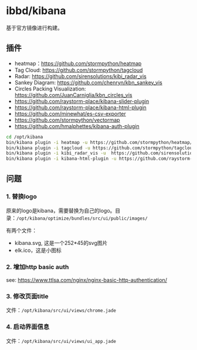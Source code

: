 # ibbd/kibana

基于官方镜像进行构建。

## 插件

- heatmap：https://github.com/stormpython/heatmap 
- Tag Cloud: https://github.com/stormpython/tagcloud
- Radar: https://github.com/sirensolutions/kibi_radar_vis
- Sankey Diagram: https://github.com/chenryn/kbn_sankey_vis 
- Circles Packing Visualization: https://github.com/JuanCarniglia/kbn_circles_vis
- https://github.com/raystorm-place/kibana-slider-plugin
- https://github.com/raystorm-place/kibana-html-plugin
- https://github.com/minewhat/es-csv-exporter
- https://github.com/stormpython/vectormap
- https://github.com/hmalphettes/kibana-auth-plugin

```sh
cd /opt/kibana
bin/kibana plugin -i heatmap -u https://github.com/stormpython/heatmap/archive/master.zip
bin/kibana plugin -i tagcloud -u https://github.com/stormpython/tagcloud/archive/master.zip
bin/kibana plugin -i kibi_radar_vis -u  https://github.com/sirensolutions/kibi_radar_vis/archive/0.1.0.zip
bin/kibana plugin -i kibana-html-plugin -u https://github.com/raystorm-place/kibana-html-plugin/archive/master.zip
```

## 问题

### 1. 替换logo

原来的logo是kibana，需要替换为自己的logo。目录：`/opt/kibana/optimize/bundles/src/ui/public/images/`

有两个文件：

- kibana.svg, 这是一个252*45的svg图片
- elk.ico，这是小图标

### 2. 增加http basic auth

see: https://www.ttlsa.com/nginx/nginx-basic-http-authentication/

### 3. 修改页面title

文件：`/opt/kibana/src/ui/views/chrome.jade`

### 4. 启动界面信息

文件：`/opt/kibana/src/ui/views/ui_app.jade`


